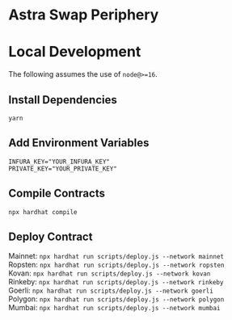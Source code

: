# Astra Swap Periphery


# Local Development

The following assumes the use of `node@>=16`.

## Install Dependencies

`yarn`

## Add Environment Variables

`INFURA_KEY="YOUR_INFURA_KEY"`\
`PRIVATE_KEY="YOUR_PRIVATE_KEY"`

## Compile Contracts

`npx hardhat compile`

## Deploy Contract

Mainnet:  `npx hardhat run scripts/deploy.js --network mainnet`\
Ropsten:  `npx hardhat run scripts/deploy.js --network ropsten`\
Kovan:    `npx hardhat run scripts/deploy.js --network kovan`\
Rinkeby:  `npx hardhat run scripts/deploy.js --network rinkeby`\
Goerli:   `npx hardhat run scripts/deploy.js --network goerli`\
Polygon:  `npx hardhat run scripts/deploy.js --network polygon`\
Mumbai:   `npx hardhat run scripts/deploy.js --network mumbai`